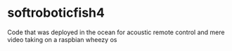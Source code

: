# softroboticfish4
Code that was deployed in the ocean for acoustic remote control and mere video taking on a raspbian wheezy os
